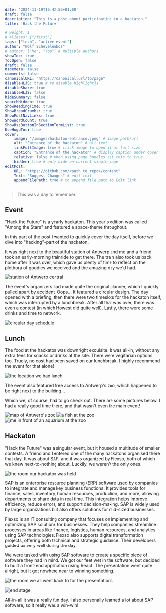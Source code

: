 ```yaml
---
date: '2024-11-19T16:42:56+01:00'
draft: false
description: "This is a post about participating in a hackaton."
title: 'Hack the Future'

# weight: 1
# aliases: ["/first"]
tags: ["tech", "active event"]
author: "Wolf Schevelenbos"
# author: ["Me", "You"] # multiple authors
showToc: true
TocOpen: false
draft: false
hidemeta: false
comments: false
canonicalURL: "https://canonical.url/to/page"
disableHLJS: true # to disable highlightjs
disableShare: true
disableHLJS: false
hideSummary: false
searchHidden: true
ShowReadingTime: true
ShowBreadCrumbs: true
ShowPostNavLinks: true
ShowWordCount: true
ShowRssButtonInSectionTermList: true
UseHugoToc: true
cover:
    image: "/images/hackaton-entrance.jpeg" # image path/url
    alt: "Entrance of the hackaton" # alt text
    linkFullImage: true # click image to open it at full size
    caption: "Entrance of the hackaton" # display caption under cover
    relative: false # when using page bundles set this to true
    hidden: true # only hide on current single page
editPost:
    URL: "https://github.com/<path_to_repo>/content"
    Text: "Suggest Changes" # edit text
    appendFilePath: true # to append file path to Edit link
---
```


> This was a day to remember.

## Event

"Hack the Future" is a yearly hackaton. This year's edition was called "Among the Stars" and featured a space-theme throughout. 

In this part of the post I wanted to quickly cover the day itself, before we dive into "hacking"-part of the hackaton.

It was right next to the beautiful station of Antwerp and me and a friend took an early-morning trainride to get there. The train also took us back home after it was over, which gave us plenty of time to reflect on the plethora of goodies we received and the amazing day we'd had.

![station of Antwerp central](/images/hackaton-station.jpeg)

The event's organizers had made quite the original planner, which I quickly pulled apart by accident. Oops... It featured a circular design. The day opened with a briefing, then there were two timeslots for the hackaton itself, which was interrupted by a lunchbreak. After all that was over, there was even a contest (in which Howest did quite well). Lastly, there were some drinks and time to network.

![circular day schedule](/images/hackaton-schedule.jpeg)

## Lunch

The food at the hackaton was downright excuisite. It was all-in, without any extra fees for snacks or drinks at the site. There were vegitarian options too. Truely, no cost had been saved on our lunchbreak. I highly recommend the event for that alone!

![the location we had lunch](/images/hackaton-food.jpeg)

The event also featured free access to Antwerp's zoo, which happened to be right next to the building... 

Which we, of course, had to go check out. There are some pictures below. I had a really good time there, and that wasn't even the main event!

![map of Antwerp's zoo](/images/hackaton-zoo-map.jpeg)
![a fish at the zoo](/images/hackaton-zoo-fish.jpeg)
![me in front of an aquarium at the zoo](/images/hackaton-zoo-backdrop.jpeg)

## Hackaton

"Hack the Future" was a singular event, but it housed a multitude of smaller contests. A friend and I entered one of the many hackatons organised there that day. It was about SAP, and it was organized by Flexso, both of which we knew next-to-nothing about. Luckily, we weren't the only ones.

![the room our hackaton was held](/images/hackaton-room.jpeg)

SAP is an enterprise resource planning (ERP) software used by companies to integrate and manage key business functions. 
It provides tools for finance, sales, inventory, human resources, production, and more, allowing departments to share data in real time. This integration helps improve efficiency, reduce errors, and support decision-making. SAP is widely used by large organizations but also offers solutions for mid-sized businesses.

Flexso is an IT consulting company that focuses on implementing and optimizing SAP solutions for businesses. They help companies streamline processes in areas like finance, logistics, human resources, and analytics using SAP technologies. Flexso also supports digital transformation projects, offering both technical and strategic guidance. Their developers guided us very well during the day.

We were tasked with using SAP software to create a specific piece of software they had in mind. We got our feet wet in the software, but decided to built a front-end application using React. The presentation went quite alright, but it got nowhere near to winning something.

![the room we all went back to for the presentations](/images/hackaton-common-room.jpeg)

![end stage](/images/hackaton-stage.jpeg)

All-in-all it was a really fun day. I also personally learned a lot about SAP software, so it really was a win-win!

